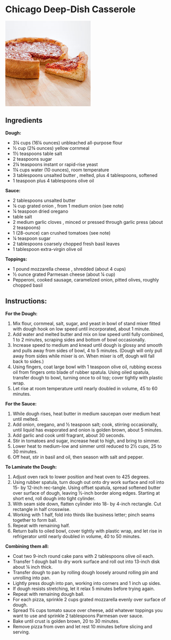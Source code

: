 # Chicago Deep-Dish Casserole

![](../../images/chicago_deep_dish_casserole.png)


## Ingredients

**Dough:**

* 3¼ cups (16¼  ounces) unbleached all-purpose flour
* ½ cup (2¾ ounces) yellow cornmeal
* 1½  teaspoons table salt
* 2 teaspoons sugar
* 2¼ teaspoons instant or rapid-rise yeast
* 1¼ cups water (10 ounces), room temperature
* 3 tablespoons unsalted butter , melted, plus 4 tablespoons, softened
* 1 teaspoon plus 4 tablespoons olive oil

**Sauce:**

* 2 tablespoons unsalted butter
* ¼ cup grated onion , from 1 medium onion (see note)
* ¼ teaspoon dried oregano
* table salt
* 2 medium garlic cloves , minced or pressed through garlic press (about 2 teaspoons)
* 1 (28-ounce) can crushed tomatoes (see note)
* ¼ teaspoon sugar
* 2 tablespoons coarsely chopped fresh basil leaves
* 1 tablespoon extra-virgin olive oil

**Toppings:**

- 1 pound mozzarella cheese , shredded (about 4 cups)  
- ½ ounce grated Parmesan cheese (about ¼ cup)  
- Pepperoni, cooked sausage, caramelized onion, pitted olives, roughly chopped basil  

## Instructions:

**For the Dough:**   

1. Mix flour, cornmeal, salt, sugar, and yeast in bowl of stand mixer fitted with dough hook on low speed until incorporated, about 1 minute.  
2. Add water and melted butter and mix on low speed until fully combined, 1 to 2 minutes, scraping sides and bottom of bowl occasionally.
3. Increase speed to medium and knead until dough is glossy and smooth and pulls away from sides of bowl, 4 to 5 minutes. (Dough will only pull away from sides while mixer is on. When mixer is off, dough will fall back to sides.)
4. Using fingers, coat large bowl with 1 teaspoon olive oil, rubbing excess oil from fingers onto blade of rubber spatula. Using oiled spatula, transfer dough to bowl, turning once to oil top; cover tightly with plastic wrap.  
5. Let rise at room temperature until nearly doubled in volume, 45 to 60 minutes.

**For the Sauce:**   
1. While dough rises, heat butter in medium saucepan over medium heat until melted.  
2. Add onion, oregano, and ½ teaspoon salt; cook, stirring occasionally, until liquid has evaporated and onion is golden brown, about 5 minutes.
3. Add garlic and cook until fragrant, about 30 seconds.  
4. Stir in tomatoes and sugar, increase heat to high, and bring to simmer.  
5. Lower heat to medium-low and simmer until reduced to 2½ cups, 25 to 30 minutes.  
6. Off heat, stir in basil and oil, then season with salt and pepper.

**To Laminate the Dough:**

1. Adjust oven rack to lower position and heat oven to 425 degrees.
2. Using rubber spatula, turn dough out onto dry work surface and roll into 15- by 12-inch rec-tangle. Using offset spatula, spread softened butter over surface of dough, leaving ½-inch border along edges. Starting at short end, roll dough into tight cylinder.
3. With seam side down, flatten cylinder into 18- by 4-inch rectangle. Cut rectangle in half crosswise.
4. Working with 1 half, fold into thirds like business letter; pinch seams together to form ball.
5. Repeat with remaining half.
6. Return balls to oiled bowl, cover tightly with plastic wrap, and let rise in refrigerator until nearly doubled in volume, 40 to 50 minutes.

**Combining them all:**

  * Coat two 9-inch round cake pans with 2 tablespoons olive oil each.
  * Transfer 1 dough ball to dry work surface and roll out into 13-inch disk about ¼ inch thick.
  * Transfer dough to pan by rolling dough loosely around rolling pin and unrolling into pan.
  * Lightly press dough into pan, working into corners and 1 inch up sides.
  * If dough resists stretching, let it relax 5 minutes before trying again.
  * Repeat with remaining dough ball.
  * For each pizza, sprinkle 2 cups grated mozzarella evenly over surface of dough.
  * Spread 1¼ cups tomato sauce over cheese, add whatever toppings you want to use and sprinkle 2 tablespoons Parmesan over sauce.
  * Bake until crust is golden brown, 20 to 30 minutes.
  * Remove pizza from oven and let rest 10 minutes before slicing and serving.

[](http://www.youtube.com/watch?v=B2uGmk0kYC4)

